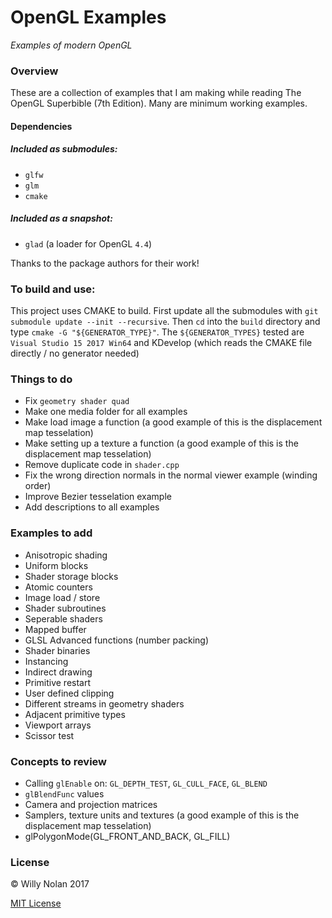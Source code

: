 # OpenGL Examples

*Examples of modern OpenGL*

### Overview
These are a collection of examples that I am making while reading The OpenGL Superbible (7th Edition). Many are minimum working examples.

#### Dependencies

##### Included as submodules:
- `glfw`
- `glm`
- `cmake`

##### Included as a snapshot:
- `glad` (a loader for OpenGL `4.4`)

Thanks to the package authors for their work!

### To build and use:
This project uses CMAKE to build. First update all the submodules with `git submodule update --init --recursive`.
Then `cd` into the `build` directory and type `cmake -G "${GENERATOR_TYPE}"`.
The `${GENERATOR_TYPES}` tested are `Visual Studio 15 2017 Win64` and KDevelop (which reads the CMAKE file directly / no generator needed)

### Things to do
- Fix `geometry shader quad`
- Make one media folder for all examples
- Make load image a function (a good example of this is the displacement map tesselation)
- Make setting up a texture a function (a good example of this is the displacement map tesselation)
- Remove duplicate code in `shader.cpp`
- Fix the wrong direction normals in the normal viewer example (winding order)
- Improve Bezier tesselation example
- Add descriptions to all examples

### Examples to add
- Anisotropic shading
- Uniform blocks
- Shader storage blocks
- Atomic counters
- Image load / store
- Shader subroutines
- Seperable shaders
- Mapped buffer
- GLSL Advanced functions (number packing)
- Shader binaries
- Instancing
- Indirect drawing
- Primitive restart
- User defined clipping
- Different streams in geometry shaders
- Adjacent primitive types
- Viewport arrays
- Scissor test

### Concepts to review
- Calling `glEnable` on: `GL_DEPTH_TEST`, `GL_CULL_FACE`, `GL_BLEND`
- `glBlendFunc` values
- Camera and projection matrices
- Samplers, texture units and textures (a good example of this is the displacement map tesselation)
- glPolygonMode(GL_FRONT_AND_BACK, GL_FILL)

### License
:copyright: Willy Nolan 2017

[MIT License](LICENSE.txt)
